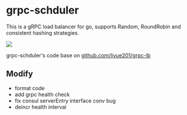 # grpc-schduler
This is a gRPC load balancer for go, supports Random, RoundRobin and consistent hashing strategies.

![](https://raw.githubusercontent.com/liyue201/grpc-lb/master/struct.png "")

grpc-schduler's code base on [github.com/liyue201/grpc-lb](github.com/liyue201/grpc-lb)

## Modify

* format code
* add grpc health check
* fix consul serverEntry interface conv bug
* deincr health interval

